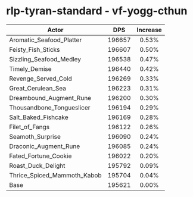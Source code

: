 # rlp-tyran-standard - vf-yogg-cthun
| Actor | DPS | Increase |
|---|:---:|:---:|
|Aromatic_Seafood_Platter|196657|0.53%|
|Feisty_Fish_Sticks|196607|0.50%|
|Sizzling_Seafood_Medley|196538|0.47%|
|Timely_Demise|196440|0.42%|
|Revenge_Served_Cold|196269|0.33%|
|Great_Cerulean_Sea|196223|0.31%|
|Dreambound_Augment_Rune|196200|0.30%|
|Thousandbone_Tongueslicer|196194|0.29%|
|Salt_Baked_Fishcake|196169|0.28%|
|Filet_of_Fangs|196122|0.26%|
|Seamoth_Surprise|196090|0.24%|
|Draconic_Augment_Rune|196085|0.24%|
|Fated_Fortune_Cookie|196022|0.20%|
|Roast_Duck_Delight|195792|0.09%|
|Thrice_Spiced_Mammoth_Kabob|195704|0.04%|
|Base|195621|0.00%|
